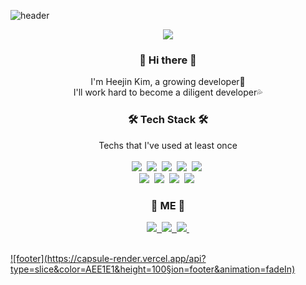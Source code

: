 

![header](https://capsule-render.vercel.app/api?type=slice&color=FCD1D1&height=170&section=header&text=while(!(succeed=try()));&fontColor=090707&fontAlignX=45&fontAlignY=65&fontSize=50&animation=fadeIn)

<p align="center">
  <a href="https://hits.seeyoufarm.com"><img src="https://hits.seeyoufarm.com/api/count/incr/badge.svg?url=https%3A%2F%2Fgithub.com%2Fgjbae1212%2Fhit-counter"/></a>
</p>

<h3 align="center"> 👋 Hi there 👋 </h3>

<p align="center"> 
  I'm Heejin Kim, a growing developer🌱<br>
  I'll work hard to become a diligent developer💦 
</p>

<h3 align="center"> 🛠️ Tech Stack 🛠️ </h3>

<p align="center"> 
  Techs that I've used at least once <br><br>
  <img src="https://img.shields.io/badge/Python-3766AB?style=flat-square&logo=Python&logoColor=white&color=blue"/>&nbsp
  <img src="https://img.shields.io/badge/JAVA-3766AB?style=flat-square&logo=Java&logoColor=white&color=red"/>&nbsp
  <img src="https://img.shields.io/badge/C-3766AB?style=flat-square&logo=C&logoColor=white&color=2D4263"/>&nbsp 
  <img src="https://img.shields.io/badge/JavaScript-3766AB?style=flat-square&logo=JavaScript&logoColor=white&color=yellow"/>&nbsp 
  <img src="https://img.shields.io/badge/MySQL-3766AB?style=flat-square&logo=MySQL&logoColor=white&color=orange"/>&nbsp  
  <br>
  <img src="https://img.shields.io/badge/OpenCV-3766AB?style=flat-square&logo=OpenCV&logoColor=white&color=06FF00"/>&nbsp  
  <img src="https://img.shields.io/badge/TensorFlow-3766AB?style=flat-square&logo=TensorFlow&logoColor=white&color=orange"/>&nbsp 
  <img src="https://img.shields.io/badge/React.js-3766AB?style=flat-square&logo=React&logoColor=black&color=84DFFF"/>&nbsp  
  <img src="https://img.shields.io/badge/AWS-3766AB?style=flat-square&logo=Amazon AWS&logoColor=orange&color=E8E1D9"/>&nbsp   
</p>

<h3 align="center"> 🍒 ME 🍒 </h3> 

<p align="center"> 
  <a href="https://velog.io/@heejinkim0812"><img src="https://img.shields.io/badge/Velog-3766AB?style=flat-square&logo=Vimeo&logoColor=white&color=57CC99&link=내링크"/>&nbsp 
  <a href="mailto:heejin.kim.dev@gmail.com"><img src="https://img.shields.io/badge/Gmail-3766AB?style=flat-square&logo=Gmail&logoColor=white&color=9B0000&link=내링크"/>&nbsp 
  <a href="https://www.youtube.com/channel/UC73gxBkGXg3ocutr0wz4FBw"><img src="https://img.shields.io/badge/YouTube-3766AB?style=flat-square&logo=YouTube&logoColor=white&color=CD1818&link=내링크"/>&nbsp 
</p>
<br/>    
![footer](https://capsule-render.vercel.app/api?type=slice&color=AEE1E1&height=100&section=footer&animation=fadeIn)

